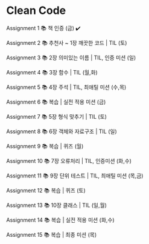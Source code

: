 # Clean Code

Assignment 1  📚 책 인증 (금) ✔️

Assignment 2  📚 추천사 ~ 1장 깨끗한 코드 | TIL (토)

Assignment 3  📚 2장 의미있는 이름 | TIL, 인증 미션 (일)

Assignment 4  📚 3장 함수 | TIL (월,화)

Assignment 5  📚 4장 주석 | TIL, 최애틸 미션 (수,목)


Assignment 6  📚 복습 | 실전 적용 미션 (금)

Assignment 7  📚 5장 형식 맞추기 | TIL (토)

Assignment 8  📚 6장 객체와 자료구조 | TIL (일)

Assignment 9  📚 복습 | 퀴즈 (월)

Assignment 10 📚 7장 오류처리 | TIL, 인증미션 (화,수)

Assignment 11 📚 9장 단위 테스트 | TIL, 최애틸 미션 (목,금)


Assignment 12 📚 복습 | 퀴즈 (토)

Assignment 13 📚 10장 클래스 | TIL (일,월)

Assignment 14 📚 복습 | 실전 적용 미션 (화,수)

Assignment 15 📚 복습 | 최종 미션 (목)
